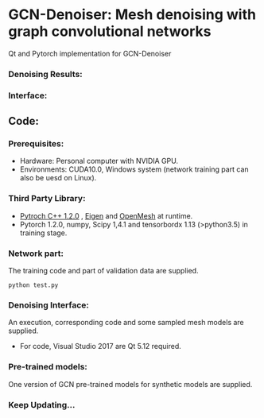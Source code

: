 # GCN-Denoiser: Mesh denoising with graph convolutional networks
Qt and Pytorch implementation for GCN-Denoiser

### Denoising Results:

### Interface:

## Code:

### Prerequisites:

- Hardware: Personal computer with NVIDIA GPU.
- Environments: CUDA10.0, Windows system (network training part can also be uesd on Linux).

### Third Party Library:

- [Pytroch C++ 1.2.0](https://pytorch.org/) , [Eigen](http://eigen.tuxfamily.org/index.php?title=Main_Page) and [OpenMesh](https://www.graphics.rwth-aachen.de/software/openmesh/) at runtime.
- Pytorch 1.2.0, numpy, Scipy 1,4.1 and tensorbordx 1.13 (\>python3.5) in training stage.

### Network part:

The training code and part of validation data are supplied.

```
python test.py
```

### Denoising Interface:

An execution, corresponding code and some sampled mesh models are supplied.

- For code, Visual Studio 2017 are Qt 5.12 required.

### Pre-trained models:

One version of GCN pre-trained models for synthetic models are supplied.

### Keep Updating...